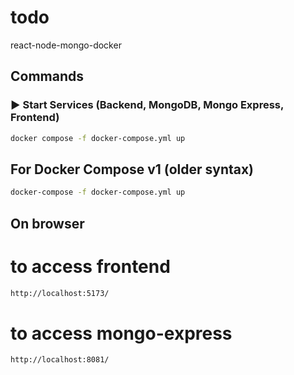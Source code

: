 # todo
react-node-mongo-docker

## Commands

### ▶️ Start Services (Backend, MongoDB, Mongo Express, Frontend)
```bash
docker compose -f docker-compose.yml up
```

## For Docker Compose v1 (older syntax)
```bash
docker-compose -f docker-compose.yml up
```

## On browser
# to access frontend
```bash
http://localhost:5173/
```

# to access mongo-express
```bash
http://localhost:8081/
```
